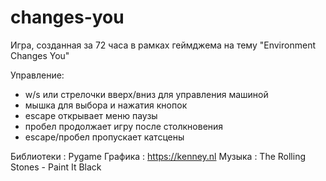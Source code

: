 # changes-you
Игра, созданная за 72 часа в рамках геймджема на тему "Environment Changes You"

Управление:
- w/s или стрелочки вверх/вниз для управления машиной
- мышка для выбора и нажатия кнопок
- escape открывает меню паузы
- пробел продолжает игру после столкновения
- escape/пробел пропускает катсцены

Библиотеки : Pygame
Графика : https://kenney.nl
Музыка : The Rolling Stones - Paint It Black
